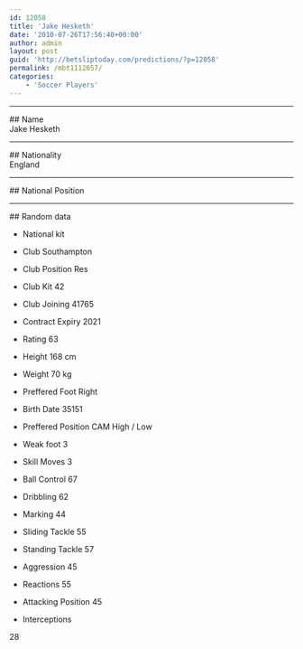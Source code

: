 ```yaml
---
id: 12058
title: 'Jake Hesketh'
date: '2010-07-26T17:56:40+00:00'
author: admin
layout: post
guid: 'http://betsliptoday.com/predictions/?p=12058'
permalink: /mbt1112057/
categories:
    - 'Soccer Players'
---
```


- - - - - -

\## Name  
 Jake Hesketh

- - - - - -

\## Nationality  
 England

- - - - - -

\## National Position

- - - - - -

\## Random data

- National kit
- Club
 Southampton

- Club Position
 Res

- Club Kit
 42

- Club Joining
 41765

- Contract Expiry
 2021

- Rating
 63

- Height
 168 cm

- Weight
 70 kg

- Preffered Foot
 Right

- Birth Date
 35151

- Preffered Position
 CAM High / Low

- Weak foot
 3

- Skill Moves
 3

- Ball Control
 67

- Dribbling
 62

- Marking
 44

- Sliding Tackle
 55

- Standing Tackle
 57

- Aggression
 45

- Reactions
 55

- Attacking Position
 45

- Interceptions

 28